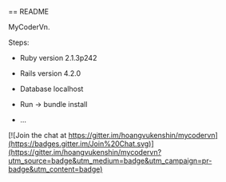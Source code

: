 == README

MyCoderVn.

Steps:

* Ruby version 2.1.3p242

* Rails version 4.2.0

* Database localhost

* Run -> bundle install 

* ...

[![Join the chat at https://gitter.im/hoangvukenshin/mycodervn](https://badges.gitter.im/Join%20Chat.svg)](https://gitter.im/hoangvukenshin/mycodervn?utm_source=badge&utm_medium=badge&utm_campaign=pr-badge&utm_content=badge)